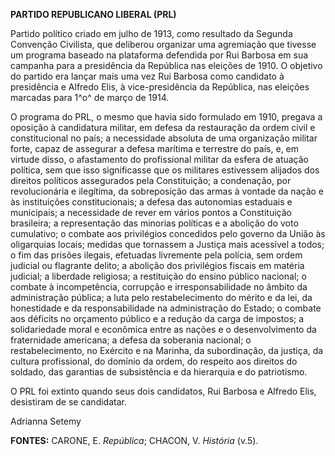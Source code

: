 **PARTIDO REPUBLICANO LIBERAL (PRL)**

Partido político criado em julho de 1913, como resultado da Segunda
Convenção Civilista, que deliberou organizar uma agremiação que tivesse
um programa baseado na plataforma defendida por Rui Barbosa em sua
campanha para a presidência da República nas eleições de 1910. O
objetivo do partido era lançar mais uma vez Rui Barbosa como candidato à
presidência e Alfredo Elis, à vice-presidência da República, nas
eleições marcadas para 1^o^ de março de 1914.

O programa do PRL, o mesmo que havia sido formulado em 1910, pregava a
oposição à candidatura militar, em defesa da restauração da ordem civil
e constitucional no país; a necessidade absoluta de uma organização
militar forte, capaz de assegurar a defesa marítima e terrestre do país,
e, em virtude disso, o afastamento do profissional militar da esfera de
atuação política, sem que isso significasse que os militares estivessem
alijados dos direitos políticos assegurados pela Constituição; a
condenação, por revolucionária e ilegítima, da sobreposição das armas à
vontade da nação e às instituições constitucionais; a defesa das
autonomias estaduais e municipais; a necessidade de rever em vários
pontos a Constituição brasileira; a representação das minorias políticas
e a abolição do voto cumulativo; o combate aos privilégios concedidos
pelo governo da União às oligarquias locais; medidas que tornassem a
Justiça mais acessível a todos; o fim das prisões ilegais, efetuadas
livremente pela polícia, sem ordem judicial ou flagrante delito; a
abolição dos privilégios fiscais em matéria judicial; a liberdade
religiosa; a restituição do ensino público nacional; o combate à
incompetência, corrupção e irresponsabilidade no âmbito da administração
pública; a luta pelo restabelecimento do mérito e da lei, da honestidade
e da responsabilidade na administração do Estado; o combate aos déficits
no orçamento público e a redução da carga de impostos; a solidariedade
moral e econômica entre as nações e o desenvolvimento da fraternidade
americana; a defesa da soberania nacional; o restabelecimento, no
Exército e na Marinha, da subordinação, da justiça, da cultura
profissional, do domínio da ordem, do respeito aos direitos do soldado,
das garantias de subsistência e da hierarquia e do patriotismo.

O PRL foi extinto quando seus dois candidatos, Rui Barbosa e Alfredo
Elis, desistiram de se candidatar.

Adrianna Setemy

**FONTES:** CARONE, E. *República*; CHACON, V. *História* (v.5).
